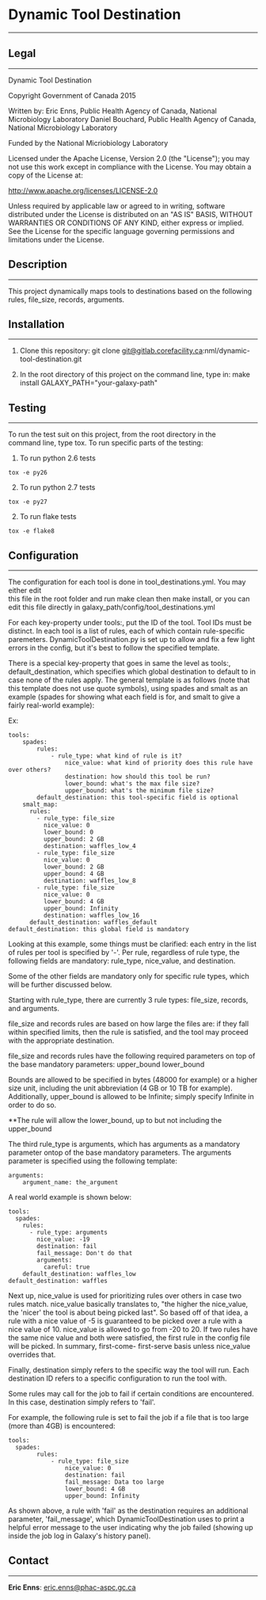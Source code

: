 # Dynamic Tool Destination
---

## Legal
---

Dynamic Tool Destination

Copyright Government of Canada 2015

Written by: Eric Enns, Public Health Agency of Canada,
                       National Microbiology Laboratory
            Daniel Bouchard, Public Health Agency of Canada,
                       National Microbiology Laboratory

Funded by the National Micriobiology Laboratory

Licensed under the Apache License, Version 2.0 (the "License"); you may not use
this work except in compliance with the License. You may obtain a copy of the
License at:

http://www.apache.org/licenses/LICENSE-2.0

Unless required by applicable law or agreed to in writing, software distributed
under the License is distributed on an "AS IS" BASIS, WITHOUT WARRANTIES OR
CONDITIONS OF ANY KIND, either express or implied. See the License for the
specific language governing permissions and limitations under the License.

## Description
---
This project dynamically maps tools to destinations based on the following rules, file_size, records, arguments.


## Installation  
---
1. Clone this repository:
		git clone git@gitlab.corefacility.ca:nml/dynamic-tool-destination.git

2. In the root directory of this project on the command line, type in:
		make install GALAXY_PATH="your-galaxy-path"


## Testing  
---
To run the test suit on this project, from the root directory in the  
command line, type tox. To run specific parts of the testing:

1. To run python 2.6 tests
```
tox -e py26
```

2. To run python 2.7 tests
```
tox -e py27
```

2. To run flake tests
```
tox -e flake8
```

## Configuration  
---
The configuration for each tool is done in tool_destinations.yml. You may either edit  
this file in the root folder and run make clean then make install, or you can  
edit this file directly in galaxy_path/config/tool_destinations.yml  

For each key-property under tools:, put the ID of the tool. Tool IDs must be  
distinct. In each tool is a list of rules, each of which contain rule-specific
paremeters. DynamicToolDestination.py is set up to allow and fix a few light errors
in the config, but it's best to follow the specified template.

There is a special key-property that goes in same the level as tools:,
default_destination, which specifies which global destination to default to in case
none of the rules apply. The general template is as follows (note that this template
does not use quote symbols), using spades and smalt as an example
(spades for showing what each field is for, and smalt
to give a fairly real-world example):

Ex:  
```
tools:
	spades:
		rules:
			- rule_type: what kind of rule is it?
				nice_value: what kind of priority does this rule have over others?
				destination: how should this tool be run?
				lower_bound: what's the max file size?
				upper_bound: what's the minimum file size?
		default_destination: this tool-specific field is optional
	smalt_map:
	  rules:
	    - rule_type: file_size
	      nice_value: 0
	      lower_bound: 0
	      upper_bound: 2 GB
	      destination: waffles_low_4
	    - rule_type: file_size
	      nice_value: 0
	      lower_bound: 2 GB
	      upper_bound: 4 GB
	      destination: waffles_low_8
	    - rule_type: file_size
	      nice_value: 0
	      lower_bound: 4 GB
	      upper_bound: Infinity
	      destination: waffles_low_16
	  default_destination: waffles_default
default_destination: this global field is mandatory

```

Looking at this example, some things must be clarified: each entry in the list of
rules per tool is specified by '-'. Per rule, regardless of rule type,
the following fields are mandatory:
rule_type, nice_value, and destination.

Some of the other fields are mandatory only for specific rule types, which will be
further discussed below.

Starting with rule_type, there are currently 3 rule types: file_size, records,
and arguments.

file_size and records rules are based on how large the files are: if they fall
within specified limits, then the rule is satisfied, and the tool may proceed
with the appropriate destination.

file_size and records rules have the following required parameters on top of the base
mandatory parameters:
upper_bound
lower_bound

Bounds are allowed to be specified in bytes (48000 for example) or a higher size unit,
including the unit abbreviation (4 GB or 10 TB for example). Additionally, upper_bound
is allowed to be Infinite; simply specify Infinite in order to do so.

**The rule will allow the lower_bound, up to but not including the upper_bound  

The third rule_type is arguments, which has arguments as a mandatory parameter ontop of
the base mandatory parameters. The arguments parameter is specified using the following
template:

```
arguments:
	argument_name: the_argument
```

A real world example is shown below:

```
tools:
  spades:
    rules:
      - rule_type: arguments
        nice_value: -19
        destination: fail
        fail_message: Don't do that
        arguments:
          careful: true
    default_destination: waffles_low
default_destination: waffles
```

Next up, nice_value is used for prioritizing rules over others in case two rules
match. nice_value basically translates to, "the higher the nice_value, the 'nicer'
the tool is about being picked last". So based off of that idea, a rule with a nice
value of -5 is guaranteed to be picked over a rule with a nice value of 10. nice_value
is allowed to go from -20 to 20. If two rules have the same nice value and both were
satisfied, the first rule in the config file will be picked. In summary, first-come-
first-serve basis unless nice_value overrides that.


Finally, destination simply refers to the specific way the tool will run. Each
destination ID refers to a specific configuration to run the tool with.

Some rules may call for the job to fail if certain conditions are encountered. In
this case, destination simply refers to 'fail'.

For example, the following rule is set to fail the job if a file that is too large
(more than 4GB) is encountered:

```
tools:
  spades:
		rules:
			- rule_type: file_size
				nice_value: 0
				destination: fail
				fail_message: Data too large
				lower_bound: 4 GB
				upper_bound: Infinity
```

As shown above, a rule with 'fail' as the destination requires an additional
parameter, 'fail_message', which DynamicToolDestination uses to print a helpful error
message to the user indicating why the job failed (showing up inside the job log in
Galaxy's history panel).

## Contact
---

**Eric Enns**: eric.enns@phac-aspc.gc.ca
